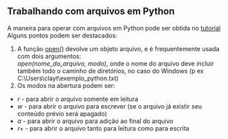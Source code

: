 ## Trabalhando com arquivos em Python

A maneira para operar com arquivos em Python pode ser obtida no [tutorial](https://docs.python.org/pt-br/3/tutorial/inputoutput.html#reading-and-writing-files)  
Alguns pontos podem ser destacados:  
1. A função [open()](https://docs.python.org/pt-br/3/library/functions.html#open) devolve um objeto arquivo, e é frequentemente usada com dois argumentos:  
*open(nome_do_arquivo, modo)*, onde o nome do arquivo deve incluir também todo o caminho de diretórios, no caso do Windows (p ex C:\Users\clayt\exemplo_python.txt)  
2. Os modos na abertura podem ser:  
+ *r* - para abrir o arquivo somente em leitura
+ *w* - para abrir o arquivo para escrever (se o arquivo já existir seu conteúdo prévio será apagado)
+ *a* - para abrir o arquivo para adição ao final do arquivo
+ *r+* - para abrir o arquivo tanto para leitura como para escrita

